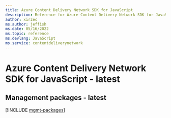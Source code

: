 ```yaml
---
title: Azure Content Delivery Network SDK for JavaScript
description: Reference for Azure Content Delivery Network SDK for JavaScript
author: xirzec
ms.author: jeffish
ms.date: 05/16/2022
ms.topic: reference
ms.devlang: JavaScript
ms.service: contentdeliverynetwork
---
```

# Azure Content Delivery Network SDK for JavaScript - latest
## Management packages - latest
[!INCLUDE [mgmt-packages](content-delivery-network-mgmt-index.md)]
